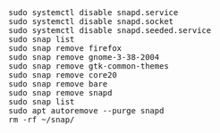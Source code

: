 <pre>sudo systemctl disable snapd.service
sudo systemctl disable snapd.socket
sudo systemctl disable snapd.seeded.service
sudo snap list
sudo snap remove firefox
sudo snap remove gnome-3-38-2004
sudo snap remove gtk-common-themes
sudo snap remove core20
sudo snap remove bare
sudo snap remove snapd
sudo snap list
sudo apt autoremove --purge snapd
rm -rf ~/snap/
</pre>
